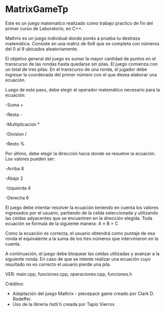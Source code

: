 # MatrixGameTp
Este es un juego matematico realizado como trabajo practico de fin del primer curso de Laboratorio, en C++.

Mathrix es un juego individual donde ponés a prueba tu destreza matemática. Consiste en
una matriz de 6x6 que se completa con números del 0 al 9 ubicados aleatoriamente.

El objetivo general del juego es sumar la mayor cantidad de puntos en el transcurso de las
rondas hasta quedarse sin pilas. El juego comienza con un total de tres pilas.
En el transcurso de una ronda, el jugador debe ingresar la coordenada del primer número
con el que desea elaborar una ecuación.

Luego de este paso, debe elegir el operador matemático necesario para la ecuación:

-Suma +

-Resta -

-Multiplicacion *

-Division /

-Resto %

Por último, debe elegir la dirección hacia donde se resuelve la ecuación. Los valores pueden
ser:

-Arriba 8

-Abajo 2

-Izquierda 4

-Derecha 6

El juego debe intentar resolver la ecuación teniendo en cuenta los valores ingresados por el
usuario, partiendo de la celda seleccionada y utilizando las celdas adyacentes que se
encuentren en la dirección elegida.
Toda ecuación se formula de la siguiente manera: A ± B = C

Como la ecuación es correcta, el usuario obtendrá como puntaje de esa ronda el equivalente
a la suma de los tres números que intervinieron en la cuenta.

A continuación, el juego debe bloquear las celdas utilizadas y avanzar a la siguiente ronda.
En caso de que se intente realizar una ecuación cuyo resultado no es correcto el usuario
pierde una pila.

VER:  main.cpp, funciones.cpp, operaciones.cpp, funciones.h

Créditos:
- Adaptación del juego Mathrix - piecepack game creado por Clark D. Rodeffer.
- Uso de la libreria rlutil.h creada por Tapio Vierros

